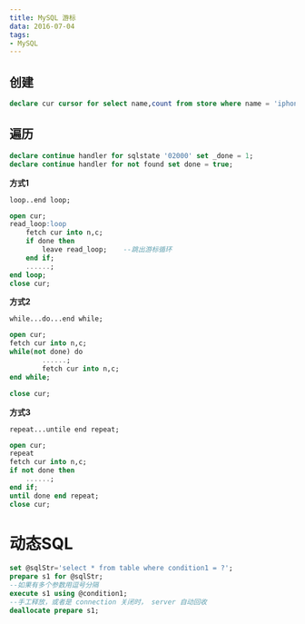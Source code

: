 ```yaml
---
title: MySQL 游标
data: 2016-07-04
tags:
- MySQL
---
```



## 创建

```sql
declare cur cursor for select name,count from store where name = 'iphone';
```


## 遍历

```sql
declare continue handler for sqlstate '02000' set _done = 1;
declare continue handler for not found set done = true;
```

**方式1**

`loop..end loop;`

```sql
open cur;
read_loop:loop
    fetch cur into n,c;
    if done then
        leave read_loop;    --跳出游标循环
    end if;
    ......;
end loop;
close cur;
```


**方式2**

`while...do...end while;`

```sql
open cur;
fetch cur into n,c;
while(not done) do
        ......;
        fetch cur into n,c;
end while;

close cur;
```


**方式3**

`repeat...untile end repeat;`

```sql
open cur;
repeat
fetch cur into n,c;
if not done then
    ......;
end if;
until done end repeat;
close cur;
```

# 动态SQL

```sql
set @sqlStr='select * from table where condition1 = ?';
prepare s1 for @sqlStr;
--如果有多个参数用逗号分隔
execute s1 using @condition1;
--手工释放，或者是 connection 关闭时， server 自动回收
deallocate prepare s1;
```